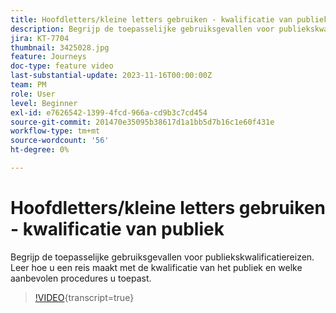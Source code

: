 ```yaml
---
title: Hoofdletters/kleine letters gebruiken - kwalificatie van publiek
description: Begrijp de toepasselijke gebruiksgevallen voor publiekskwalificatiereizen. Leer hoe u een reis maakt met de kwalificatie van het publiek en welke aanbevolen procedures u toepast.
jira: KT-7704
thumbnail: 3425028.jpg
feature: Journeys
doc-type: feature video
last-substantial-update: 2023-11-16T00:00:00Z
team: PM
role: User
level: Beginner
exl-id: e7626542-1399-4fcd-966a-cd9b3c7cd454
source-git-commit: 201470e35095b38617d1a1bb5d7b16c1e60f431e
workflow-type: tm+mt
source-wordcount: '56'
ht-degree: 0%

---
```


# Hoofdletters/kleine letters gebruiken - kwalificatie van publiek

Begrijp de toepasselijke gebruiksgevallen voor publiekskwalificatiereizen. Leer hoe u een reis maakt met de kwalificatie van het publiek en welke aanbevolen procedures u toepast.

>[!VIDEO](https://video.tv.adobe.com/v/3446210?quality=12&learn=on&captions=dut){transcript=true}
